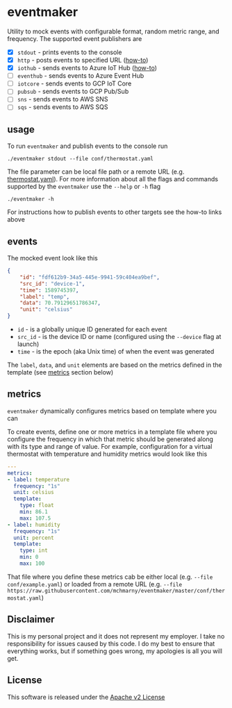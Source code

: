 # eventmaker

Utility to mock events with configurable format, random metric range, and frequency. The supported event publishers are 

* [x] `stdout` - prints events to the console 
* [x] `http` - posts events to specified URL ([how-to](doc/HTTP.md))
* [x] `iothub` - sends events to Azure IoT Hub ([how-to](doc/Azure-IoT-Hub.md))
* [ ] `eventhub` - sends events to Azure Event Hub
* [ ] `iotcore` - sends events to GCP IoT Core 
* [ ] `pubsub` - sends events to GCP Pub/Sub 
* [ ] `sns` - sends events to AWS SNS
* [ ] `sqs` - sends events to AWS SQS

## usage 

To run `eventmaker` and publish events to the console run

```shell
./eventmaker stdout --file conf/thermostat.yaml
```

The file parameter can be local file path or a remote URL (e.g. [thermostat.yaml](https://raw.githubusercontent.com/mchmarny/eventmaker/master/conf/thermostat.yaml)). For more information about all the flags and commands supported by the `eventmaker` use the `--help` or `-h` flag 

```shell 
./eventmaker -h
```

For instructions how to publish events to other targets see the how-to links above

## events 

The mocked event look like this

```json
{
    "id": "fdf612b9-34a5-445e-9941-59c404ea9bef",
    "src_id": "device-1",
    "time": 1589745397,
    "label": "temp",
    "data": 70.79129651786347,
    "unit": "celsius"
}
```

* `id` - is a globally unique ID generated for each event 
* `src_id` - is the device ID or name (configured using the `--device` flag at launch)
* `time` - is the epoch (aka Unix time) of when the event was generated 

The `label`, `data`, and `unit` elements are based on the metrics defined in the template (see [metrics](#metrics) section below)

## metrics 

`eventmaker` dynamically configures metrics based on template where you can 

To create events, define one or more metrics in a template file where you configure the frequency in which that metric should be generated along with its type and range of value. For example, configuration for a virtual thermostat with temperature and humidity metrics would look like this

```yaml
--- 
metrics: 
- label: temperature
  frequency: "1s"
  unit: celsius
  template: 
    type: float
    min: 86.1
    max: 107.5
- label: humidity
  frequency: "1s"
  unit: percent
  template: 
    type: int
    min: 0
    max: 100
```

 That file where you define these metrics cab be either local (e.g. `--file conf/example.yaml`) or loaded from a remote URL (e.g. `--file https://raw.githubusercontent.com/mchmarny/eventmaker/master/conf/thermostat.yaml`)

## Disclaimer

This is my personal project and it does not represent my employer. I take no responsibility for issues caused by this code. I do my best to ensure that everything works, but if something goes wrong, my apologies is all you will get.

## License
This software is released under the [Apache v2 License](./LICENSE)


